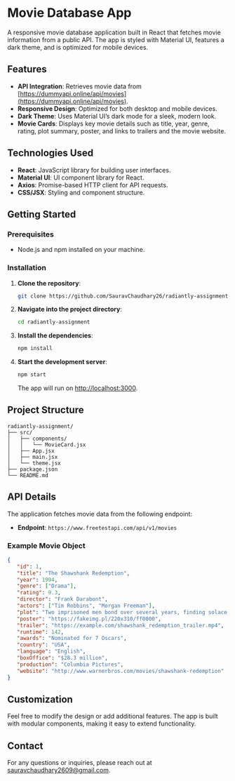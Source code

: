 # Movie Database App

A responsive movie database application built in React that fetches movie information from a public API. The app is styled with Material UI, features a dark theme, and is optimized for mobile devices.

## Features

-  **API Integration**: Retrieves movie data from [https://dummyapi.online/api/movies](https://dummyapi.online/api/movies).
-  **Responsive Design**: Optimized for both desktop and mobile devices.
-  **Dark Theme**: Uses Material UI’s dark mode for a sleek, modern look.
-  **Movie Cards**: Displays key movie details such as title, year, genre, rating, plot summary, poster, and links to trailers and the movie website.

## Technologies Used

-  **React**: JavaScript library for building user interfaces.
-  **Material UI**: UI component library for React.
-  **Axios**: Promise-based HTTP client for API requests.
-  **CSS/JSX**: Styling and component structure.

## Getting Started

### Prerequisites

-  Node.js and npm installed on your machine.

### Installation

1. **Clone the repository**:

   ```bash
   git clone https://github.com/SauravChaudhary26/radiantly-assignment.git
   ```

2. **Navigate into the project directory**:

   ```bash
   cd radiantly-assignment
   ```

3. **Install the dependencies**:

   ```bash
   npm install
   ```

4. **Start the development server**:

   ```bash
   npm start
   ```

   The app will run on [http://localhost:3000](http://localhost:3000).

## Project Structure

```plaintext
radiantly-assignment/
├── src/
│   ├── components/
│   │   └── MovieCard.jsx
│   ├── App.jsx
│   ├── main.jsx
│   └── theme.jsx
├── package.json
└── README.md
```

## API Details

The application fetches movie data from the following endpoint:

-  **Endpoint**: `https://www.freetestapi.com/api/v1/movies`

### Example Movie Object

```json
{
   "id": 1,
   "title": "The Shawshank Redemption",
   "year": 1994,
   "genre": ["Drama"],
   "rating": 9.3,
   "director": "Frank Darabont",
   "actors": ["Tim Robbins", "Morgan Freeman"],
   "plot": "Two imprisoned men bond over several years, finding solace and eventual redemption through acts of common decency.",
   "poster": "https://fakeimg.pl/220x310/ff0000",
   "trailer": "https://example.com/shawshank_redemption_trailer.mp4",
   "runtime": 142,
   "awards": "Nominated for 7 Oscars",
   "country": "USA",
   "language": "English",
   "boxOffice": "$28.3 million",
   "production": "Columbia Pictures",
   "website": "http://www.warnerbros.com/movies/shawshank-redemption"
}
```

## Customization

Feel free to modify the design or add additional features. The app is built with modular components, making it easy to extend functionality.

## Contact

For any questions or inquiries, please reach out at [sauravchaudhary2609@gmail.com](sauravchaudhary2609@gmail.com).

```

```
